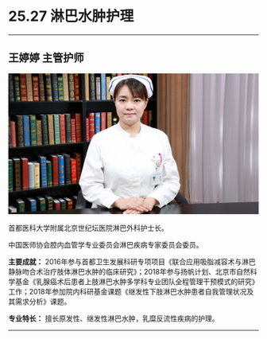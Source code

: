 # 25.27 淋巴水肿护理

---

## 王婷婷 主管护师

![1684660879861](image/c25_027/1684660879861.png)

首都医科大学附属北京世纪坛医院淋巴外科护士长。

中国医师协会腔内血管学专业委员会淋巴疾病专家委员会委员。

**主要成就：** 2016年参与首都卫生发展科研专项项目《联合应用吸脂减容术与淋巴静脉吻合术治疗肢体淋巴水肿的临床研究》；2018年参与扬帆计划、北京市自然科学基金《乳腺癌术后患者上肢淋巴水肿多学科专业团队全程管理干预模式的研究》工作；2018年参加院内科研基金课题《继发性下肢淋巴水肿患者自我管理状况及其需求分析》课题。

**专业特长：** 擅长原发性、继发性淋巴水肿，乳糜反流性疾病的护理。

---
